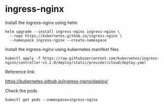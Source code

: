# ingress-nginx

Install the ingress-nginx using helm

```
helm upgrade --install ingress-nginx ingress-nginx \
  --repo https://kubernetes.github.io/ingress-nginx \
  --namespace ingress-nginx --create-namespace
```

Install the ingress-nginx using kubernetes manifest files

```
kubectl apply -f https://raw.githubusercontent.com/kubernetes/ingress-nginx/controller-v1.2.0/deploy/static/provider/cloud/deploy.yaml
```

Reference link:

https://kubernetes.github.io/ingress-nginx/deploy/

Check the pods

```
kubectl get pods --namespace=ingress-nginx
```
